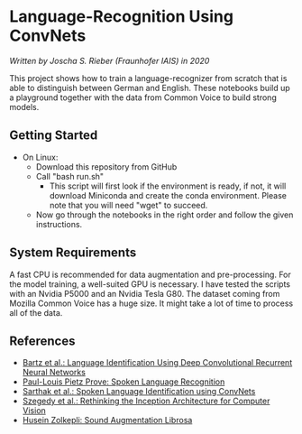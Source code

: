 # Language-Recognition Using ConvNets
_Written by Joscha S. Rieber (Fraunhofer IAIS) in 2020_

This project shows how to train a language-recognizer from scratch that is able to distinguish between German and English. These notebooks build up a playground together with the data from Common Voice to build strong models.

## Getting Started
* On Linux:
  * Download this repository from GitHub
  * Call "bash run.sh"
    * This script will first look if the environment is ready, if not, it will download Miniconda and create the conda environment. Please note that you will need "wget" to succeed.
  * Now go through the notebooks in the right order and follow the given instructions.

## System Requirements
A fast CPU is recommended for data augmentation and pre-processing. For the model training, a well-suited GPU is necessary. I have tested the scripts with an Nvidia P5000 and an Nvidia Tesla G80. The dataset coming from Mozilla Common Voice has a huge size. It might take a lot of time to process all of the data.

## References
 * [Bartz et al.: Language Identification Using Deep Convolutional Recurrent Neural Networks](https://www.springerprofessional.de/language-identification-using-deep-convolutional-recurrent-neura/15202392)
 * [Paul-Louis Pietz Prove: Spoken Language Recognition](https://github.com/pietz/language-recognition)
 * [Sarthak et al.: Spoken Language Identification using ConvNets](https://deeplearn.org/arxiv/97126/spoken-language-identification-using-convnets)
 * [Szegedy et al.: Rethinking the Inception Architecture for Computer Vision](https://www.cv-foundation.org/openaccess/content_cvpr_2016/papers/Szegedy_Rethinking_the_Inception_CVPR_2016_paper.pdf)
 * [Husein Zolkepli: Sound Augmentation Librosa](https://www.kaggle.com/huseinzol05/sound-augmentation-librosa)